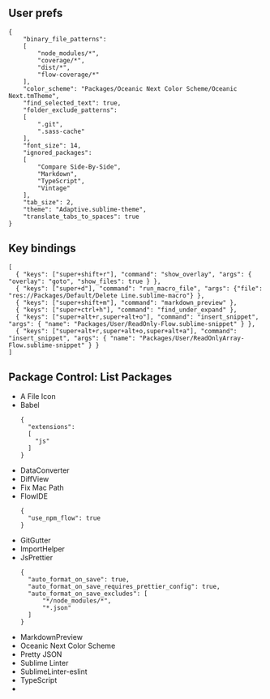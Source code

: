 ## User prefs
```
{
	"binary_file_patterns":
	[
		"node_modules/*",
		"coverage/*",
		"dist/*",
		"flow-coverage/*"
	],
	"color_scheme": "Packages/Oceanic Next Color Scheme/Oceanic Next.tmTheme",
	"find_selected_text": true,
	"folder_exclude_patterns":
	[
		".git",
		".sass-cache"
	],
	"font_size": 14,
	"ignored_packages":
	[
		"Compare Side-By-Side",
		"Markdown",
		"TypeScript",
		"Vintage"
	],
	"tab_size": 2,
	"theme": "Adaptive.sublime-theme",
	"translate_tabs_to_spaces": true
}
```

## Key bindings
```
[
  { "keys": ["super+shift+r"], "command": "show_overlay", "args": { "overlay": "goto", "show_files": true } },
  { "keys": ["super+d"], "command": "run_macro_file", "args": {"file": "res://Packages/Default/Delete Line.sublime-macro"} },
  { "keys": ["super+shift+m"], "command": "markdown_preview" },
  { "keys": ["super+ctrl+h"], "command": "find_under_expand" },
  { "keys": ["super+alt+r,super+alt+o"], "command": "insert_snippet", "args": { "name": "Packages/User/ReadOnly-Flow.sublime-snippet" } },
  { "keys": ["super+alt+r,super+alt+o,super+alt+a"], "command": "insert_snippet", "args": { "name": "Packages/User/ReadOnlyArray-Flow.sublime-snippet" } }
]
```

## Package Control: List Packages
- A File Icon
- Babel
  ```
  {
    "extensions":
    [
      "js"
    ]
  }
  ```
- DataConverter
- DiffView
- Fix Mac Path
- FlowIDE
  ```
  {
    "use_npm_flow": true
  }
  ```
- GitGutter
- ImportHelper
- JsPrettier
  ```
  {
    "auto_format_on_save": true,
    "auto_format_on_save_requires_prettier_config": true,
    "auto_format_on_save_excludes": [
        "*/node_modules/*",
        "*.json"
    ]
  }
  ```
- MarkdownPreview
- Oceanic Next Color Scheme
- Pretty JSON
- Sublime Linter
- SublimeLinter-eslint
- TypeScript
- 
